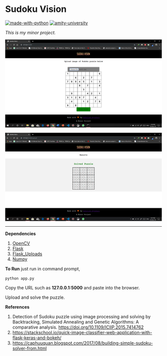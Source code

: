 # Sudoku Vision
[![made-with-python](https://img.shields.io/badge/Made%20with-Python-1f425f.svg)](https://www.python.org/)
[![amity-university](https://img.shields.io/badge/Amity%20University-College%20Project-blue)](https://www.amity.edu/lucknow/)


_This is my minor project._



![alt text](https://github.com/AshuMaths1729/Sudoku-Vision/blob/master/OP2.png "Screenshot of home page")


![alt text](https://github.com/AshuMaths1729/Sudoku-Vision/blob/master/OP3.png "Screenshot of results page")

___
**Dependencies**
1. [OpenCV](https://pypi.org/project/opencv-python/)
2. [Flask](https://pypi.org/project/Flask/)
3. [Flask_Uploads](https://pypi.org/project/Flask-Uploads/)
4. [Numpy](https://pypi.org/project/numpy/)



**To Run** 
just run in command prompt,
```
python app.py
```
Copy the URL such as **127.0.0.1:5000** and paste into the browser.

Upload and solve the puzzle.

**References**
1. Detection of Sudoku puzzle using image processing and solving by Backtracking, Simulated Annealing and Genetic Algorithms: A comparative analysis. https://doi.org/10.1109/ICIIP.2015.7414762
2. https://stackschool.io/quick-image-classifier-web-application-with-flask-keras-and-bokeh/
3. https://caphuuquan.blogspot.com/2017/08/building-simple-sudoku-solver-from.html 
